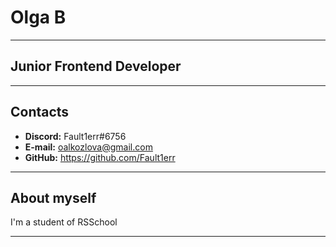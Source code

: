 # Olga B
*****
## Junior Frontend Developer
*****
## Contacts
* __Discord:__ Fault1err#6756
* __E-mail:__ oalkozlova@gmail.com
* __GitHub:__ https://github.com/Fault1err

*****
## About myself
I'm a student of RSSchool

*****

